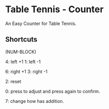 # Table Tennis - Counter
An Easy Counter for Table Tennis.

## Shortcuts
(NUM-BLOCK)

4: left +1
1: left -1

6: right +1
3: right -1

2: reset

0: press to adjust and press again to confirm.

7: change how has addition.
